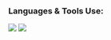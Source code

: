 ### Languages & Tools Use:
<img src="http://img.shields.io/badge/-VS%20Code-000000?style=for-the-badge&logo=Visual-studio-code&logoColor=blue"> <img src="https://img.shields.io/badge/Tailwind-%2300C4CC.svg?style=for-the-badge&logo=Tailwind&logoColor=white">
